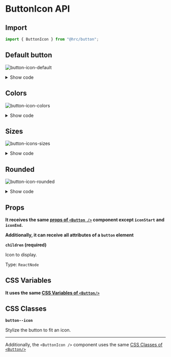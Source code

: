 # ButtonIcon API

## Import

```js
import { ButtonIcon } from "@hrc/button";
```

## Default button

![button-icon-default](https://github.com/Hdoc1509/react-components/assets/72316111/b899316a-f201-43b6-b59e-1847aaa9c8a5)

<details>
  <summary>Show code</summary>

```js
import * as React from "react";
import { ButtonIcon } from "@hrc/button";
import { Icon } from "@hrc/material-icons";

export default function ButtonIconDefault() {
  return (
    <>
      <ButtonIcon>
        <Icon name="people" />
      </ButtonIcon>
      <ButtonIcon variant="outline">
        <Icon name="people" />
      </ButtonIcon>
      <ButtonIcon variant="text">
        <Icon name="people" />
      </ButtonIcon>
      <ButtonIcon disabled>
        <Icon name="people" />
      </ButtonIcon>
    </>
  );
}
```

</details>

## Colors

![button-icon-colors](https://github.com/Hdoc1509/react-components/assets/72316111/cae50229-b05d-4e42-9e97-8c9f54cf1491)

<details>
  <summary>Show code</summary>

```js
import * as React from "react";
import { ButtonIcon } from "@hrc/button";
import { Icon } from "@hrc/material-icons";

const Icons = {
  primary: <Icon name="search" />,
  secondary: <Icon name="settings" />,
  error: <Icon name="delete" />,
  info: <Icon name="map" />,
  warning: <Icon name="warning" />,
  success: <Icon name="check" />,
};

return (
  <>
    {Object.keys(Icons).map((color) => (
      <>
        <ButtonIcon key={`button-icon-${color}-default`} color={color}>
          {Icons[color]}
        </ButtonIcon>
        <ButtonIcon
          key={`button-icon-${color}-outline`}
          color={color}
          variant="outline"
        >
          {Icons[color]}
        </ButtonIcon>
        <ButtonIcon
          key={`button-icon-${color}-text`}
          color={color}
          variant="text"
        >
          {Icons[color]}
        </ButtonIcon>
      </>
    ))}
  </>
);
```

</details>

## Sizes

![button-icons-sizes](https://github.com/Hdoc1509/react-components/assets/72316111/7e100070-1078-45aa-a04e-cafe5910533a)

<details>
  <summary>Show code</summary>

```js
import * as React from "react";
import { ButtonIcon } from "@hrc/button";
import { Icon } from "@hrc/material-icons";

export default function ButtonIconSizes() {
  return (
    <>
      <ButtonIcon color="info" size="small">
        <Icon name="air" />
      </ButtonIcon>
      <ButtonIcon color="info">
        <Icon name="air" />
      </ButtonIcon>
      <ButtonIcon color="info" size="large">
        <Icon name="air" />
      </ButtonIcon>
    </>
  );
}
```

</details>

## Rounded

![button-icon-rounded](https://github.com/Hdoc1509/react-components/assets/72316111/f1456c62-71fd-49d9-ae3f-ebaa7a07fa46)

<details>
  <summary>Show code</summary>

```js
import * as React from "react";
import { ButtonIcon } from "@hrc/button";
import { Icon } from "@hrc/material-icons";

export default function ButtonIconRounded() {
  return (
    <>
      <ButtonIcon color="success" roundedSide="top">
        <Icon name="adb" />
      </ButtonIcon>
      <ButtonIcon color="success" roundedSide="bottom">
        <Icon name="adb" />
      </ButtonIcon>
      <ButtonIcon color="success" roundedSide="left">
        <Icon name="adb" />
      </ButtonIcon>
      <ButtonIcon color="success" roundedSide="right">
        <Icon name="adb" />
      </ButtonIcon>
      <ButtonIcon color="success" fullRounded>
        <Icon name="adb" />
      </ButtonIcon>
    </>
  );
}
```

</details>

## Props

**It receives the same [props of `<Button />`](./Button.md#props)
component except `iconStart` and `iconEnd`.**

**Additionally, it can receive all attributes of a `button` element**

**`children` (required)**

Icon to display.

Type: `ReactNode`

## CSS Variables

**It uses the same [CSS Variables of `<Button/>`](./Button.md#css-variables)**

## CSS Classes

**`button--icon`**

Stylize the button to fit an icon.

---

Additionally, the `<ButtonIcon />` component uses the same [CSS Classes of `<Button/>`](./Button.md#css-classes)
